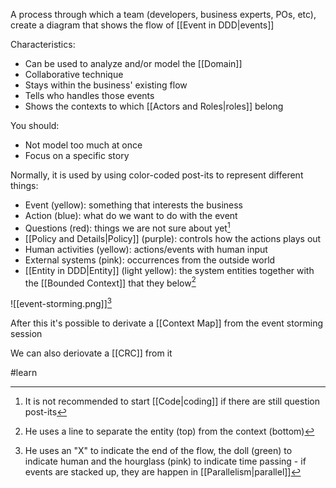A process through which a team (developers, business experts, POs, etc), create a diagram that shows the flow of [[Event in DDD|events]]

Characteristics:
- Can be used to analyze and/or model the [[Domain]]
- Collaborative technique
- Stays within the business' existing flow
- Tells who handles those events
- Shows the contexts to which [[Actors and Roles|roles]] belong

You should:
- Not model too much at once
- Focus on a specific story

Normally, it is used by using color-coded post-its to represent different things:
- Event (yellow): something that interests the business
- Action (blue): what do we want to do with the event
- Questions (red): things we are not sure about yet[^1]
- [[Policy and Details|Policy]] (purple): controls how the actions plays out
- Human activities (yellow): actions/events with human input
- External systems (pink): occurrences from the outside world
- [[Entity in DDD|Entity]] (light yellow): the system entities together with the [[Bounded Context]] that they below[^3]

![[event-storming.png]][^2]


After this it's possible to derivate a [[Context Map]] from the event storming session

We can also deriovate a [[CRC]] from it

#learn

[^1]: It is not recommended to start [[Code|coding]] if there are still question post-its
[^2]: He uses an "X" to indicate the end of the flow, the doll (green) to indicate human and the hourglass (pink) to indicate time passing - if events are stacked up, they are happen in [[Parallelism|parallel]]
[^3]: He uses a line to separate the entity (top) from the context (bottom)